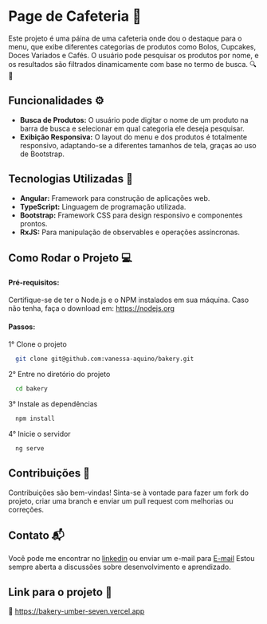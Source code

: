 # Page de Cafeteria 🧁
Este projeto é uma páina de uma cafeteria onde dou o destaque para o menu, que exibe diferentes categorias de produtos como Bolos, Cupcakes, Doces Variados e Cafés. O usuário pode pesquisar os produtos por nome, e os resultados são filtrados dinamicamente com base no termo de busca. 🔍🍰


## Funcionalidades ⚙

- **Busca de Produtos:** O usuário pode digitar o nome de um produto na barra de busca e selecionar em qual categoria ele deseja pesquisar.
- **Exibição Responsiva:** O layout do menu e dos produtos é totalmente responsivo, adaptando-se a diferentes tamanhos de tela, graças ao uso de Bootstrap.
## Tecnologias Utilizadas 🚀

- **Angular:** Framework para construção  de aplicações web.
- **TypeScript:** Linguagem de programação utilizada.
- **Bootstrap:** Framework CSS para design responsivo e componentes prontos.
- **RxJS:** Para manipulação de observables e operações assíncronas.



## Como Rodar o Projeto 💻
#### Pré-requisitos:
Certifique-se de ter o Node.js e o NPM instalados em sua máquina. Caso não tenha, faça o download em: https://nodejs.org

#### Passos:
1° Clone o projeto

```bash
  git clone git@github.com:vanessa-aquino/bakery.git
```
2° Entre no diretório do projeto

```bash
  cd bakery
```

3° Instale as dependências

```bash
  npm install
```
4° Inicie o servidor

```bash
  ng serve
```

## Contribuições 🤝

Contribuições são bem-vindas! Sinta-se à vontade para fazer um fork do projeto, criar uma branch e enviar um pull request com melhorias ou correções.


## Contato 📬
Você pode me encontrar no [linkedin](https://www.linkedin.com/in/vanessa-aquino-1b0b29289/) ou enviar um e-mail para [E-mail](mailto:vanessaquinoo@hotmail.com) Estou sempre aberta a discussões sobre desenvolvimento e aprendizado.

## Link para o projeto 🧁
🔗 https://bakery-umber-seven.vercel.app

